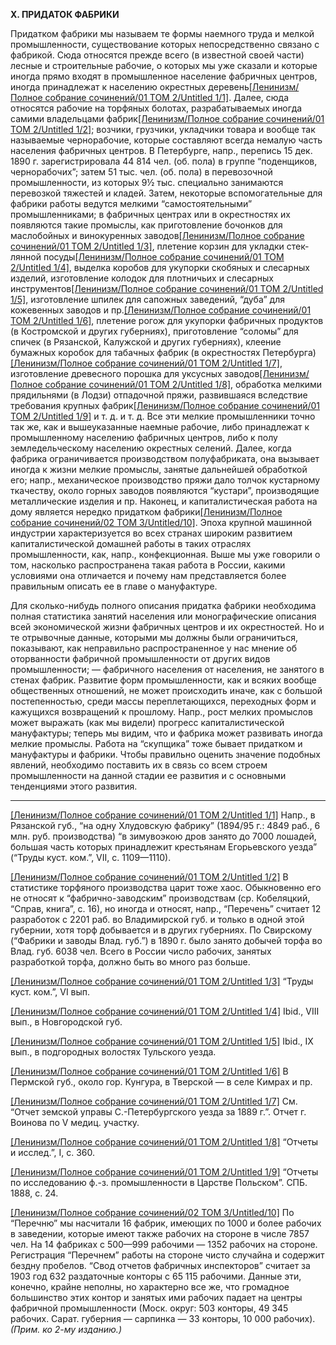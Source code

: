**X. ПРИДАТОК ФАБРИКИ**

Придатком фабрики мы называем те формы наемного труда и мелкой промышленности, существование кото­рых непосредственно связано с фабрикой. Сюда отно­сятся прежде всего (в известной своей части) лесные и строительные рабочие, о которых мы уже сказали и которые иногда прямо входят в промышленное насе­ление фабричных центров, иногда принадлежат к на­селению окрестных деревень[[Ленинизм/Полное собрание сочинений/01 ТОМ 2/Untitled 1/1]](#_ftn1). Далее, сюда относятся рабочие на торфяных болотах, разрабатываемых иногда самими владельцами фабрик[[Ленинизм/Полное собрание сочинений/01 ТОМ 2/Untitled 1/2]](#_ftn2); возчики, грузчики, укладчики товара и вообще так называемые чернора­бочие, которые составляют всегда немалую часть на­селения фабричных центров. В Петербурге, напр., пе­репись 15 дек. 1890 г. зарегистрировала 44 814 чел. (об. пола) в группе “поденщиков, чернорабочих”; затем 51 тыс. чел. (об. пола) в перевозочной промышленности, из которых 9½ тыс. специально занимаются перевозкой тяжестей и кладей. Затем, некоторые вспомогательные для фабрики работы ведутся мелкими “самостоятель­ными” промышленниками; в фабричных центрах или в окрестностях их появляются такие промыслы, как приготовление бочонков для маслобойных и винокуренных заводов[[Ленинизм/Полное собрание сочинений/01 ТОМ 2/Untitled 1/3]](#_ftn3), плетение корзин для укладки стек­лянной посуды[[Ленинизм/Полное собрание сочинений/01 ТОМ 2/Untitled 1/4]](#_ftn4), выделка коробов для укупорки ско­бяных и слесарных изделий, изготовление колодок для плотничьих и слесарных инструментов[[Ленинизм/Полное собрание сочинений/01 ТОМ 2/Untitled 1/5]](#_ftn5), изготовле­ние шпилек для сапожных заведений, “дуба” для кожевенных заводов и пр.[[Ленинизм/Полное собрание сочинений/01 ТОМ 2/Untitled 1/6]](#_ftn6), плетение рогож для укупорки фабричных продуктов (в Костромской и дру­гих губерниях), приготовление “соломы” для спичек (в Рязанской, Калужской и других губерниях), клеение бумажных коробок для табачных фабрик (в окрестно­стях Петербурга)[[Ленинизм/Полное собрание сочинений/01 ТОМ 2/Untitled 1/7]](#_ftn7), изготовление древесного по­рошка для уксусных заводов[[Ленинизм/Полное собрание сочинений/01 ТОМ 2/Untitled 1/8]](#_ftn8), обработка мел­кими прядильнями (в Лодзи) отпадочной пряжи, развившаяся вследствие требования крупных фаб­рик[[Ленинизм/Полное собрание сочинений/01 ТОМ 2/Untitled 1/9]](#_ftn9) и т. д. и т. д. Все эти мелкие промышлен­ники точно так же, как и вышеуказанные наемные рабочие, либо принадлежат к промышленному населе­нию фабричных центров, либо к полу земледельческому населению окрестных селений. Далее, когда фабрика ограничивается производством полуфабриката, она вы­зывает иногда к жизни мелкие промыслы, занятые дальнейшей обработкой его; напр., механическое про­изводство пряжи дало толчок кустарному ткачеству, около горных заводов появляются “кустари”, произ­водящие металлические изделия и пр. Наконец, и капиталистическая работа на дому является нередко придатком фабрики[[Ленинизм/Полное собрание сочинений/02 ТОМ 3/Untitled/10]](#_ftn10). Эпоха крупной машинной индустрии характеризуется во всех странах широким развитием капиталистической домашней работы в таких отраслях промышленности, как, напр., конфекционная. Выше мы уже говорили о том, насколько распространена такая работа в России, какими условиями она отли­чается и почему нам представляется более правильным описать ее в главе о мануфактуре.

Для сколько-нибудь полного описания придатка фабрики необходима полная статистика занятий насе­ления или монографические описания всей экономи­ческой жизни фабричных центров и их окрестностей. Но и те отрывочные данные, которыми мы должны были ограничиться, показывают, как неправильно рас­пространенное у нас мнение об оторванности фабрич­ной промышленности от других видов промышленно­сти; — фабричного населения от населения, не занятого в стенах фабрик. Развитие форм промышленности, как и всяких вообще общественных отношений, не может происходить иначе, как с большой постепенностью, среди массы переплетающихся, переходных форм и кажущихся возвращений к прошлому. Напр., рост мелких промыслов может выражать (как мы видели) прогресс капиталистической мануфактуры; теперь мы видим, что и фабрика может развивать иногда мелкие промыслы. Работа на “скупщика” тоже бывает придат­ком и мануфактуры и фабрики. Чтобы правильно оценить значение подобных явлений, необходимо поста­вить их в связь со всем строем промышленности на данной стадии ее развития и с основными тенденциями этого развития.

  

---

[[Ленинизм/Полное собрание сочинений/01 ТОМ 2/Untitled 1/1]](#_ftnref1) Напр., в Рязанской губ., “на одну Хлудовскую фабрику” (1894/95 г.: 4849 раб., 6 млн. руб. производства) “в зимувоэкою дров занято до 7000 ло­шадей, большая часть которых принадлежит крестьянам Егорьевского уезда” (“Труды куст. ком.”, VII, с. 1109—1110).

[[Ленинизм/Полное собрание сочинений/01 ТОМ 2/Untitled 1/2]](#_ftnref2) В статистике торфяного производства царит тоже хаос. Обыкно­венно его не относят к “фабрично-заводским” производствам (ср. Кобеляцкий, “Справ, книга”, с. 16), но иногда и относят, напр., “Перечень” считает 12 разработок с 2201 раб. во Владимирской губ. и только в одной этой губернии, хотя торф добывается и в других губерниях. По Свирскому (“Фабрики и заводы Влад. губ.”) в 1890 г. было занято добычей торфа во Влад. губ. 6038 чел. Всего в России число рабочих, занятых разработкой торфа, должно быть во много раз больше.

[[Ленинизм/Полное собрание сочинений/01 ТОМ 2/Untitled 1/3]](#_ftnref3) “Труды куст. ком.”, VI вып.

[[Ленинизм/Полное собрание сочинений/01 ТОМ 2/Untitled 1/4]](#_ftnref4) Ibid., VIII вып., в Новгородской губ.

[[Ленинизм/Полное собрание сочинений/01 ТОМ 2/Untitled 1/5]](#_ftnref5) Ibid., IX вып., в подгородных волостях Тульского уезда.

[[Ленинизм/Полное собрание сочинений/01 ТОМ 2/Untitled 1/6]](#_ftnref6) В Пермской губ., около гор. Кунгура, в Тверской — в селе Кимрах и пр.

[[Ленинизм/Полное собрание сочинений/01 ТОМ 2/Untitled 1/7]](#_ftnref7) См. “Отчет земской управы С.-Петербургского уезда за 1889 г.”. Отчет г. Воинова по V медиц. участку.

[[Ленинизм/Полное собрание сочинений/01 ТОМ 2/Untitled 1/8]](#_ftnref8) “Отчеты и исслед.”, I, с. 360.

[[Ленинизм/Полное собрание сочинений/01 ТОМ 2/Untitled 1/9]](#_ftnref9) “Отчеты по исследованию ф.-з. промышленности в Царстве Польском”. СПБ. 1888, с. 24.

[[Ленинизм/Полное собрание сочинений/02 ТОМ 3/Untitled/10]](#_ftnref10) По “Перечню” мы насчитали 16 фабрик, имеющих по 1000 и бо­лее рабочих в заведении, которые имеют также рабочих на стороне в числе 7857 чел. На 14 фабриках с 500—999 рабочими — 1352 рабочих на сто­роне. Регистрация “Перечнем” работы на стороне чисто случайна и содер­жит бездну пробелов. “Свод отчетов фабричных инспекторов” считает за 1903 год 632 раздаточные конторы с 65 115 рабочими. Данные эти, конечно, крайне неполны, но характерно все же, что громадное большинство этих контор и занятых ими рабочих падает на центры фабричной промышлен­ности (Моск. округ: 503 конторы, 49 345 рабочих. Сарат. губерния — сар­пинка — 33 конторы, 10 000 рабочих). _(Прим. ко 2-му изданию.)_